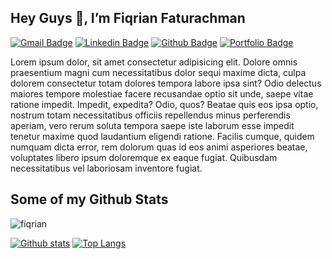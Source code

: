 ## Hey Guys 👋,  I’m Fiqrian Faturachman
[![Gmail Badge](https://img.shields.io/badge/-fiqrian.faturahman@gmail.com-c14438?style=flat&logo=Gmail&logoColor=white&link=mailto:fiqrian.faturahman@gmail.com)](mailto:fiqrian.faturahman@gmail.com) 
[![Linkedin Badge](https://img.shields.io/badge/-https://www.linkedin.com/in/fiqrianfaturachman/-0072b1?style=flat&logo=Linkedin&logoColor=white&link=https://www.linkedin.com/in/https://www.linkedin.com/in/fiqrianfaturachman//)](https://www.linkedin.com/in/https://www.linkedin.com/in/fiqrianfaturachman//) [![Github Badge](https://img.shields.io/badge/-fiqrian-grey?style=flat&logo=github&logoColor=white&link=https://github.com/fiqrian/)](https://www.github.com/fiqrian/) [![Portfolio Badge](https://img.shields.io/badge/portfolio-web-blue?style=flat&link=https://fiqrianfaturachman.netlify.app//)](https://fiqrianfaturachman.netlify.app//) <p align='left'>Lorem ipsum dolor, sit amet consectetur adipisicing elit. Dolore omnis praesentium magni cum necessitatibus dolor sequi maxime dicta, culpa dolorem consectetur totam dolores tempora labore ipsa sint? Odio delectus maiores tempore molestiae facere recusandae optio sit unde, saepe vitae ratione impedit. Impedit, expedita? Odio, quos? Beatae quis eos ipsa optio, nostrum totam necessitatibus officiis repellendus minus perferendis aperiam, vero rerum soluta tempora saepe iste laborum esse impedit tenetur maxime quod laudantium eligendi ratione. Facilis cumque, quidem numquam dicta error, rem dolorum quas id eos animi asperiores beatae, voluptates libero ipsum doloremque ex eaque fugiat. Quibusdam necessitatibus vel laboriosam inventore fugiat.</p>
## Some of my Github Stats
<p align=left> <img src=https://komarev.com/ghpvc/?username=fiqrian alt=fiqrian /> </p>

[![Github stats](https://github-readme-stats.vercel.app/api?username=fiqrian&show_icons=true&include_all_commits=true)](https://github.com/fiqrian/github-readme-stats)
[![Top Langs](https://github-readme-stats.vercel.app/api/top-langs/?username=fiqrian&layout=compact)](https://github.com/fiqrian/github-readme-stats)

<!-- 
- 👋 Hi, @fiqrian
- 👀 I’m interested in ...
- 🌱 I’m currently learning ...
- 💞️ I’m looking to collaborate on ...
- 📫 How to reach me ... -->

<!---
fiqrian/fiqrian is a ✨ special ✨ repository because its `README.md` (this file) appears on your GitHub profile.
You can click the Preview link to take a look at your changes.
--->




